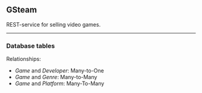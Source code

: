 ## GSteam

REST-service for selling video games.
___


### Database tables

Relationships:
+ *Game* and *Developer*: Many-to-One
+ *Game* and *Genre*: Many-to-Many
+ *Game* and *Platform*: Many-To-Many



